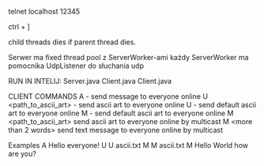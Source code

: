 telnet localhost 12345

ctrl + ]

child threads dies if parent thread dies.

Serwer ma fixed thread pool z  ServerWorker-ami
każdy ServerWorker ma pomocnika UdpListener do słuchania udp

RUN IN INTELIJ:
Server.java
Client.java
Client.java

CLIENT COMMANDS
A <message>                 -  send message to everyone online
U <path_to_ascii_art>     - send ascii art to everyone online 
U                          - send default ascii art to everyone online 
M                            - send default ascii art to everyone online 
M <path_to_ascii_art>            send ascii art to everyone online by multicast
M <more than 2 words>            send text message to everyone online by multicast


Examples
A Hello everyone!
U
U ascii.txt
M
M ascii.txt
M Hello World how are you?